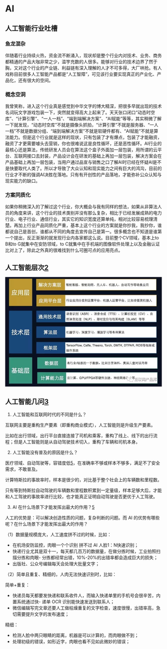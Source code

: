 # AI

## 人工智能行业吐槽

### 鱼龙混杂

伴随着行业持续火热，资金流不断涌入，现状却是整个行业内对技术、业务、商务都精通的产品大咖非常之少，滥竽充数的人很多。能够对行业的技术边界了然于胸，又对这个行业的产业链、利益链有深入理解的人才不可多得，大厂哄抢。有人戏称目前很多人工智能产品都是“人工智障”，可见该行业要实现真正的产业化、产品化，还有很大的空间。

### 概念空洞

我曾笑称，进入这个行业真是感觉到中华文字的博大精深，把很多早就出现的技术名词玩文字游戏包装一下，突然就变得高大上起来了。天天张口闭口“动态时空库”、“计算引擎”、“一人一档”、“端到端解决方案”、“AI赋能”等等，其实稍微了解一下就发现，“动态时空库”不就是摄像头抓拍，“计算引擎”不就是服务器、“一人一档”不就是数据分组、“端到端解决方案”不就是软硬件都有、“AI赋能”不就是算法能力。但是这个行业就是这样的现状，只有包装了才有爆点，包装了才能融资，融资了才更需要噱头去营销，你也很难说这是良性循环，还是恶性循环。AI行业的最核心还是算法，传统研发人员会在算法这个盒子外面加一层包装，用所谓的云平台、互联网接口去封装，产品设计会在研发的基础上再加一层包装，解决方案会在产品基础上再加一层包装，当用户通过品宣与销售之口了解AI时已经在怀疑AI是不是快要取代人类了。所以才导致了大众认知和现实能力之间有巨大的鸿沟，目前的行业才不断的强调AI决胜在落地。只有有开创性的产品落地，才能弥补公众认知与现实能力的缺口。

### 方案同质化

如果你稍微深入的了解过这个行业，你大概会与我有同样的想法，如果从非算法人员的角度来讲，这个行业的技术类别并没有那么复杂，相比于已经发展成熟的电力行业、电子行业、通信行业，其实它的知识宽度还算单纯，相对比较容易梳理清楚。再加上行业产品同质化严重，基本上这个行业的方案就是你抄我，我抄你，谁都说自己是首创，谁都从不同的角度去宣传自己是第一。很多概念也不知道是谁第一个提出，反正渐渐的就发现行业内各家都这么说。目前整个CV领域，基本上to B和to G就集中在安防领域，to C就集中在手机端的图像软件处理上以及金融认证比对上了，除此之外真的很难找到什么可圈可点的应用亮点。

## 人工智能层次[2]

![AI应用层、技术层、基础层](../img/ceng.jpg)

## 人工智能几问[3]

1. 人工智能和互联网时代的不同是什么？

互联网主要是重构生产要素（即重构商业模式），人工智能则是升级生产要素。

比如在出行领域，出行平台直接连接了司机和乘客，重构了线上、线下的出行流程；但是人工智能则是从自动驾驶技术切入，重构了车辆和司机本身。

2. 人工智能没有普及的原因是什么？

医疗领域、自动驾驶等，容错度低[5]，在准确率不够或样本不够多，满足不了安全需求，不敢普及。

计算特斯拉的事故率时，样本是很少的，对比基于整个社会上的车辆数和里程数。

只有等到特斯拉自动驾驶的车辆数和里程数积累到一定量级，样本足够大后，才能和人工驾驶的事故率进行比较，也才能真正证明自动驾驶是否更优于人工驾驶。

3. AI 在什么场景下才能发挥出最大的作用？[5]

人工的优势是：可以解决创造性质的问题，复杂判断的问题。而 AI 的优势有哪些呢？在什么场景下才能发挥出最大的作用？

（1）数据量规模庞大，人工速度拼不过的时候，比如：

- 在机场安防监控，肉眼一个个识别 拼不过 AI 人脸1：N快速识别；
- 快递行业尤其是双十一，每天都几百万的数据量，在做分拣时候，工业拍照扫描分拣和肉眼- 分拣都经常出错，10%-20%的出错率都会造成巨大的损失；
- 出版社、公众号编辑每天会处理大批量文字；

（2）简单且重复、精细的，人肉无法快速识别时，比如：

简单+重复：

- 快递员每天都要发快递和联系收件人，而输入快递单里的手机号会很辛苦，内置系统通过快- 递单 OCR 识别能快速发送到联系人；
- 微信编辑写完文章还要人工做枯燥重复的文字检查，速度很慢，出错率高，急切需要提升文字的发布速度；

精细：

- 检测人脸中两只眼睛的距离，机器是可以计算的，而肉眼做不到；
- 处理初级的错误，如形近字，肉眼也看不见如此微妙的错误；

[1]: https://www.jianshu.com/p/2659f66a57b3
[2]: https://easyai.tech/blog/ai-pm-knowledge/
[3]: https://www.sohu.com/a/364264851_114819
[4]: https://www.sohu.com/a/364264851_114819
[5]: http://www.ramywu.com/work/2017/08/20/Product-Orientation/

